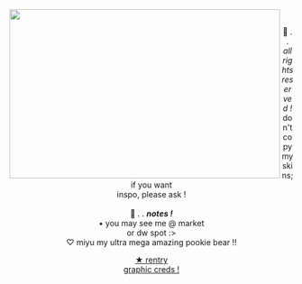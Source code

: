 <img align="left" height="300" width="480" src="https://64.media.tumblr.com/6d44a9da2f5e883b2b49914bc3df0250/2dd29a8fb8d97f32-8e/s640x960/902508a2ececc92de9298fc160b242ba72372717.gif">
<br/>
<p align="center">
  💭 . . <i> all rights reserved ! </i> </b> <br>
don't copy my skins; if you want <br/> 
inspo, please ask ! <br>
  <br>
 🦢 . . <b> <i> notes ! </i> </b> <br>
• you may see me @ market <br/> 
or dw spot :> <br/>
  ♡ miyu my ultra mega amazing pookie bear !! 
<br/>
<p align="center"> <a href="https://rentry.org/binoo"> ★ rentry <br/>
  <a href="https://www.tumblr.com/honeystarcamper"> graphic creds ! </a> 
</p>
